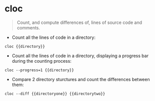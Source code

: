 # cloc

> Count, and compute differences of, lines of source code and comments.

- Count all the lines of code in a directory:

`cloc {{directory}}`

- Count all the lines of code in a directory, displaying a progress bar during the counting process:

`cloc --progress=1 {{directory}}`

- Compare 2 directory sturctures and count the differences between them:

`cloc --diff {{directoryone}} {{directorytwo}}`
